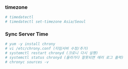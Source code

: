 ### timezone
```sh
# timedatectl
# timedatectl set-timezone Asia/Seoul
```

### Sync Server Time
```sh
# yum -y install chrony
# vi /etc/chrony.conf (타임서버 수정/추가)
# systemctl restart chronyd (크로니 다시 실행)
# systemctl status chronyd (올라가다 잘못되면 에러 로그 출력)
# chronyc sources -v

```


